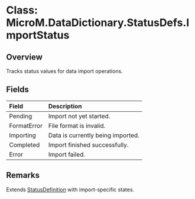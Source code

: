 # Class: MicroM.DataDictionary.StatusDefs.ImportStatus

## Overview
Tracks status values for data import operations.

## Fields
| Field | Description |
|:--|:--|
| Pending | Import not yet started. |
| FormatError | File format is invalid. |
| Importing | Data is currently being imported. |
| Completed | Import finished successfully. |
| Error | Import failed. |

## Remarks
Extends [StatusDefinition](../MicroM.DataDictionary.Configuration/StatusDefinition.md) with import-specific states.
